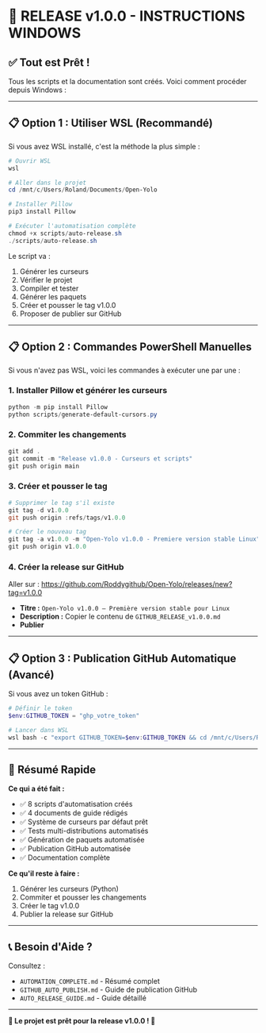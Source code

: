 # 🚀 RELEASE v1.0.0 - INSTRUCTIONS WINDOWS

## ✅ Tout est Prêt !

Tous les scripts et la documentation sont créés. Voici comment procéder depuis Windows :

---

## 📋 Option 1 : Utiliser WSL (Recommandé)

Si vous avez WSL installé, c'est la méthode la plus simple :

```powershell
# Ouvrir WSL
wsl

# Aller dans le projet
cd /mnt/c/Users/Roland/Documents/Open-Yolo

# Installer Pillow
pip3 install Pillow

# Exécuter l'automatisation complète
chmod +x scripts/auto-release.sh
./scripts/auto-release.sh
```

Le script va :
1. Générer les curseurs
2. Vérifier le projet
3. Compiler et tester
4. Générer les paquets
5. Créer et pousser le tag v1.0.0
6. Proposer de publier sur GitHub

---

## 📋 Option 2 : Commandes PowerShell Manuelles

Si vous n'avez pas WSL, voici les commandes à exécuter une par une :

### 1. Installer Pillow et générer les curseurs

```powershell
python -m pip install Pillow
python scripts/generate-default-cursors.py
```

### 2. Commiter les changements

```powershell
git add .
git commit -m "Release v1.0.0 - Curseurs et scripts"
git push origin main
```

### 3. Créer et pousser le tag

```powershell
# Supprimer le tag s'il existe
git tag -d v1.0.0
git push origin :refs/tags/v1.0.0

# Créer le nouveau tag
git tag -a v1.0.0 -m "Open-Yolo v1.0.0 - Premiere version stable Linux"
git push origin v1.0.0
```

### 4. Créer la release sur GitHub

Aller sur : https://github.com/Roddygithub/Open-Yolo/releases/new?tag=v1.0.0

- **Titre :** `Open-Yolo v1.0.0 – Première version stable pour Linux`
- **Description :** Copier le contenu de `GITHUB_RELEASE_v1.0.0.md`
- **Publier**

---

## 📋 Option 3 : Publication GitHub Automatique (Avancé)

Si vous avez un token GitHub :

```powershell
# Définir le token
$env:GITHUB_TOKEN = "ghp_votre_token"

# Lancer dans WSL
wsl bash -c "export GITHUB_TOKEN=$env:GITHUB_TOKEN && cd /mnt/c/Users/Roland/Documents/Open-Yolo && ./scripts/publish-github-release.sh"
```

---

## 🎯 Résumé Rapide

**Ce qui a été fait :**
- ✅ 8 scripts d'automatisation créés
- ✅ 4 documents de guide rédigés
- ✅ Système de curseurs par défaut prêt
- ✅ Tests multi-distributions automatisés
- ✅ Génération de paquets automatisée
- ✅ Publication GitHub automatisée
- ✅ Documentation complète

**Ce qu'il reste à faire :**
1. Générer les curseurs (Python)
2. Commiter et pousser les changements
3. Créer le tag v1.0.0
4. Publier la release sur GitHub

---

## 📞 Besoin d'Aide ?

Consultez :
- `AUTOMATION_COMPLETE.md` - Résumé complet
- `GITHUB_AUTO_PUBLISH.md` - Guide de publication GitHub
- `AUTO_RELEASE_GUIDE.md` - Guide détaillé

---

**🎉 Le projet est prêt pour la release v1.0.0 ! 🎉**
